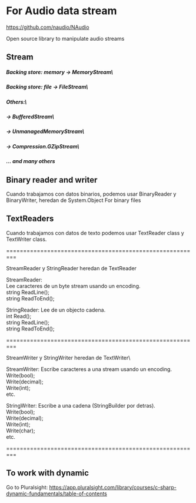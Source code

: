 # For Audio data stream

https://github.com/naudio/NAudio

Open source library to manipulate audio streams

## Stream
##### Backing store: memory -> MemoryStream\
##### Backing store: file   -> FileStream\
##### Others:\
##### -> BufferedStream\
##### -> UnmanagedMemoryStream\
##### -> Compression.GZipStream\
##### ... and many others 
           

## Binary reader and writer
Cuando trabajamos con datos binarios, podemos usar
BinaryReader y BinaryWriter, heredan de System.Object
For binary files

## TextReaders
Cuando trabajamos con datos de texto podemos usar 
TextReader class y TextWriter class.

=========================================================

StreamReader y StringReader heredan de TextReader

StreamReader: \
Lee caracteres de un byte stream usando un encoding.\
string ReadLine();\
string ReadToEnd();

StringReader:
Lee de un objecto cadena.\
int Read();\
string ReadLine();\
string ReadToEnd();

=========================================================

StreamWriter y StringWriter heredan de TextWriter\

StreamWriter:
Escribe caracteres a una stream usando un encoding.
Write(bool);\
Write(decimal);\
Write(int);\
etc.

StringWriter:
Escribe a una cadena (StringBuilder por detras).\
Write(bool);\
Write(decimal);\
Write(int);\
Write(char);\
etc.

=========================================================

## To work with dynamic

Go to Pluralsight:
https://app.pluralsight.com/library/courses/c-sharp-dynamic-fundamentals/table-of-contents
